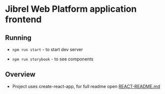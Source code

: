 

# Jibrel Web Platform application frontend

## Running

 - `npm run start` - to start dev server
 
 - `npm run storybook` - to see components

## Overview
 - Project uses create-react-app, for full readme open [REACT-README.md](REACT-README.md)